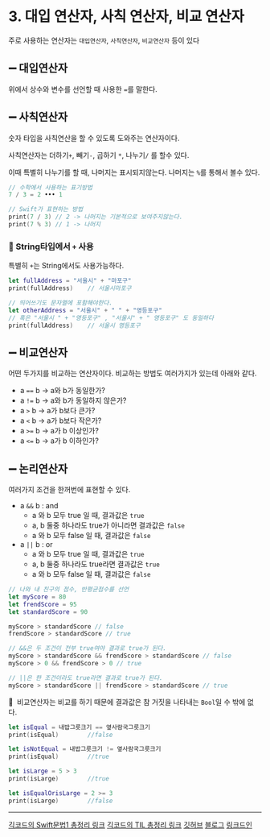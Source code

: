 # 3. 대입 연산자, 사칙 연산자, 비교 연산자

주로 사용하는 연산자는 `대입연산자`, `사칙연산자`, `비교연산자`  등이 있다

## ➖ 대입연산자

위에서 상수와 변수를 선언할 때 사용한 `=`를 말한다.

## ➖ 사칙연산자

숫자 타입을 사칙연산을 할 수 있도록 도와주는 연산자이다. 

사칙연산자는 더하기`+`, 빼기`-`, 곱하기 `*`, 나누기`/` 를 할수 있다.

이때 특별히 나누기를 할 때, 나머지는 표시되지않는다.  나머지는 `%`를 통해서 볼수 있다. 

```swift
// 수학에서 사용하는 표기방법
7 / 3 = 2 ••• 1

// Swift가 표현하는 방법
print(7 / 3) // 2 -> 나머지는 기본적으로 보여주지않는다.
print(7 % 3) // 1 -> 나머지
```

### 🟰 String타입에서 `+` 사용

특별히  `+`는 String에서도 사용가능하다. 

```swift
let fullAddress = "서울시" + "마포구"
print(fullAddress)    // 서울시마포구

// 띄어쓰기도 문자열에 포함해야한다.
let otherAddress = "서울시" + " " + "영등포구"
// 혹은 "서울시 " + "영등포구" , "서울시" + " 영등포구" 도 동일하다
print(fullAddress)    // 서울시 영등포구
```

## ➖ 비교연산자

어떤 두가지를 비교하는 연산자이다. 비교하는 방법도 여러가지가 있는데 아래와 같다. 

- a `==` b → a와 b가 동일한가?
- a `!=` b → a와 b가 동일하지 않은가?
- a `>` b → a가 b보다 큰가?
- a `<` b → a가 b보다 작은가?
- a `>=` b → a가 b 이상인가?
- a `<=` b → a가 b 이하인가?


## ➖ 논리연산자

여러가지 조건을 한꺼번에 표현할 수 있다.

- a `&&` b : and
    - a 와 b 모두 true 일 때, 결과값은 `true`
    - a, b 둘중 하나라도 true가 아니라면 결과값은 `false`
    - a 와 b 모두 false 일 때, 결과값은  `false`
- a `||` b : or
    - a 와 b 모두 true 일 때, 결과값은 `true`
    - a, b 둘중 하나라도 true라면 결과값은 `true`
    - a 와 b 모두 false 일 때, 결과값은  `false`

```swift
// 나와 내 친구의 점수, 반평균점수를 선언
let myScore = 80
let frendScore = 95
let standardScore = 90

myScore > standardScore // false
frendScore > standardScore // true

// &&은 두 조건이 전부 true여야 결과로 true가 된다.
myScore > standardScore && frendScore > standardScore // false
myScore > 0 && frendScore > 0 // true

// ||은 한 조건이라도 true라면 결과로 true가 된다.
myScore > standardScore || frendScore > standardScore // true
```

📌  비교연산자는 비교를 하기 때문에 결과값은 참 거짓을 나타내는 `Bool`일 수 밖에 없다.

```swift
let isEqual = 내밥그릇크기 == 옆사람국그릇크기
print(isEqual)        //false

let isNotEqual = 내밥그릇크기 != 옆사람국그릇크기
print(isEqual)        //true

let isLarge = 5 > 3 
print(isLarge)        //true

let isEqualOrisLarge = 2 >= 3 
print(isLarge)        //false
```



---
[긱코드의 Swift문법1 총정리 링크](https://github.com/isGeekCode/TIL/blob/main/swift/Swift1.md)
[긱코드의 TIL 총정리 링크](https://github.com/isGeekCode/TIL)
[깃허브](https://github.com/isGeekCode/)
[블로그](https://h1guitar.tistory.com/)
[링크드인](https://www.linkedin.com/in/hyeonseok-bang-52b780235/)
